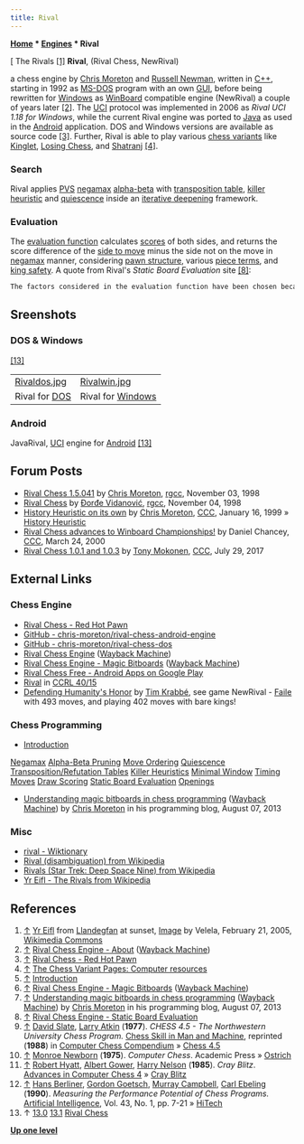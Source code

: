 ```yaml
---
title: Rival
---
```

**[Home](Home "Home") \* [Engines](Engines "Engines") \* Rival**



[ The Rivals <a id="cite-note-1" href="#cite-ref-1">[1]</a>
**Rival**, (Rival Chess, NewRival)  

a chess engine by [Chris Moreton](Chris_Moreton "Chris Moreton") and [Russell Newman](Russell_Newman "Russell Newman"), written in [C++](Cpp "Cpp"), starting in 1992 as [MS-DOS](MS-DOS "MS-DOS") program with an own [GUI](GUI "GUI"), 
before being rewritten for [Windows](Windows "Windows") as [WinBoard](WinBoard "WinBoard") compatible engine (NewRival) a couple of years later 
<a id="cite-note-2" href="#cite-ref-2">[2]</a>.
The [UCI](UCI "UCI") protocol was implemented in 2006 as *Rival UCI 1.18 for Windows*, while the current Rival engine was ported to [Java](Java "Java") as used in the [Android](Android "Android") application. 
DOS and Windows versions are available as source code <a id="cite-note-3" href="#cite-ref-3">[3]</a>. 
Further, Rival is able to play various [chess variants](Chess#Variants "Chess") like [Kinglet](index.php?title=Kinglet&action=edit&redlink=1 "Kinglet (page does not exist)"), [Losing Chess](Losing_Chess "Losing Chess"), and [Shatranj](Shatranj "Shatranj")
<a id="cite-note-4" href="#cite-ref-4">[4]</a>. 



### Search


Rival applies [PVS](Principal_Variation_Search "Principal Variation Search") [negamax](Negamax "Negamax") [alpha-beta](Alpha-Beta "Alpha-Beta") with [transposition table](Transposition_Table "Transposition Table"), [killer heuristic](Killer_Heuristic "Killer Heuristic") and [quiescence](Quiescence_Search "Quiescence Search") inside an [iterative deepening](Iterative_Deepening "Iterative Deepening") framework. 



### Evaluation


The [evaluation function](Evaluation "Evaluation") calculates [scores](Score "Score") of both sides, and returns the score difference of the [side to move](Side_to_move "Side to move") minus the side not on the move in [negamax](Negamax "Negamax") manner, 
considering [pawn structure](Pawn_Structure "Pawn Structure"), various [piece terms](Evaluation_of_Pieces "Evaluation of Pieces"), and [king safety](King_Safety "King Safety"). 
A quote from Rival's *Static Board Evaluation* site <a id="cite-note-8" href="#cite-ref-8">[8]</a>:




```C++
The factors considered in the evaluation function have been chosen because they are relatively quick to calculate. Very few of the ideas are entirely original; many represent elementary chess knowledge and many have been used in other chess programs. Sources that have been of particular influence are [Slate](David_Slate "David Slate") & [Atkin](Larry_Atkin "Larry Atkin") (1977) <a id="cite-note-9" href="#cite-ref-9">[9]</a>, [Newborn](Monroe_Newborn "Monroe Newborn") (1975) <a id="cite-note-10" href="#cite-ref-10">[10]</a> and [Hyatt](Robert_Hyatt "Robert Hyatt") et al (1985) <a id="cite-note-11" href="#cite-ref-11">[11]</a>. Some of the factors have been added to overcome certain weaknesses that the program has shown, others have been left out in the hope that the gain in search speed would outweigh the loss in evaluation quality. The work of [Berliner](Hans_Berliner "Hans Berliner") et al (1990) <a id="cite-note-12" href="#cite-ref-12">[12]</a> suggests the opposite to the last assumption. 

```

## Sreenshots


### DOS & Windows


[[13]](#cite-note-rival-13)





|  |  |
| --- | --- |
| [Rivaldos.jpg](File:Rivaldos.jpg) | [Rivalwin.jpg](File:Rivalwin.jpg) |
|  Rival for [DOS](MS-DOS "MS-DOS") |  Rival for [Windows](Windows "Windows") |


### Android


 [](File:RivalForAndroid.jpg) 
JavaRival, [UCI](UCI "UCI") engine for [Android](Android "Android") [[13]](#cite-note-rival-13)



## Forum Posts


* [Rival Chess 1.5.041](https://groups.google.com/g/rec.games.chess.computer/c/3Xd8OM2Pwec/m/FTelUbCcPS4J) by [Chris Moreton](Chris_Moreton "Chris Moreton"), [rgcc](Computer_Chess_Forums "Computer Chess Forums"), November 03, 1998
* [Rival Chess](https://groups.google.com/d/msg/rec.games.chess.computer/0iOoI8YNLXQ/t-xX9U1kiEgJ) by [Đorđe Vidanović](%C4%90or%C4%91e_Vidanovi%C4%87 "Đorđe Vidanović"), [rgcc](Computer_Chess_Forums "Computer Chess Forums"), November 04, 1998
* [History Heuristic on its own](https://www.stmintz.com/ccc/index.php?id=39692) by [Chris Moreton](Chris_Moreton "Chris Moreton"), [CCC](CCC "CCC"), January 16, 1999 » [History Heuristic](History_Heuristic "History Heuristic")
* [Rival Chess advances to Winboard Championships!](https://www.stmintz.com/ccc/index.php?id=103229) by Daniel Chancey, [CCC](CCC "CCC"), March 24, 2000
* [Rival Chess 1.0.1 and 1.0.3](http://www.talkchess.com/forum/viewtopic.php?t=64754) by [Tony Mokonen](index.php?title=Tony_Mokonen&action=edit&redlink=1 "Tony Mokonen (page does not exist)"), [CCC](CCC "CCC"), July 29, 2017


## External Links


### Chess Engine


* [Rival Chess - Red Hot Pawn](https://www.redhotpawn.com/rival/)
* [GitHub - chris-moreton/rival-chess-android-engine](https://github.com/chris-moreton/rival-chess-android-engine)
* [GitHub - chris-moreton/rival-chess-dos](https://github.com/chris-moreton/rival-chess-dos)
* [Rival Chess Engine](http://web.archive.org/web/20160313201136/http://www.rivalchess.com/) ([Wayback Machine](https://en.wikipedia.org/wiki/Wayback_Machine))
* [Rival Chess Engine - Magic Bitboards](http://web.archive.org/web/20160304114223/http://www.rivalchess.com/magic-bitboards/) ([Wayback Machine](https://en.wikipedia.org/wiki/Wayback_Machine))
* [Rival Chess Free - Android Apps on Google Play](https://play.google.com/store/apps/details?id=com.netadapt.rivalchess&hl=en)
* [Rival](http://www.computerchess.org.uk/ccrl/4040/cgi/compare_engines.cgi?family=Rival&print=Rating+list&print=Results+table&print=LOS+table&print=Ponder+hit+table&print=Eval+difference+table&print=Comopp+gamenum+table&print=Overlap+table&print=Score+with+common+opponents) in [CCRL 40/15](CCRL "CCRL")
* [Defending Humanity's Honor](https://timkr.home.xs4all.nl/chess2/honor.htm) by [Tim Krabbé](https://en.wikipedia.org/wiki/Tim_Krabb%C3%A9), see game NewRival - [Faile](Faile "Faile") with 493 moves, and playing 402 moves with bare kings!


### Chess Programming


* [Introduction](https://www.redhotpawn.com/rival/programming/index.php)


 [Negamax](https://www.redhotpawn.com/rival/programming/negamax.php)
 [Alpha-Beta Pruning](https://www.redhotpawn.com/rival/programming/alphabeta.php)
 [Move Ordering](https://www.redhotpawn.com/rival/programming/moveorder.php)
 [Quiescence](https://www.redhotpawn.com/rival/programming/quiescence.php)
 [Transposition/Refutation Tables](https://www.redhotpawn.com/rival/programming/transref.php)
 [Killer Heuristics](https://www.redhotpawn.com/rival/programming/killers.php)
 [Minimal Window](https://www.redhotpawn.com/rival/programming/minwin.php)
 [Timing Moves](https://www.redhotpawn.com/rival/programming/timing.php)
 [Draw Scoring](https://www.redhotpawn.com/rival/programming/draws.php)
 [Static Board Evaluation](https://www.redhotpawn.com/rival/programming/evaluation.php)
 [Openings](https://www.redhotpawn.com/rival/programming/openings.php)
* [Understanding magic bitboards in chess programming](http://web.archive.org/web/20160314001240/http://www.afewmorelines.com/understanding-magic-bitboards-in-chess-programming/) ([Wayback Machine](https://en.wikipedia.org/wiki/Wayback_Machine)) by [Chris Moreton](Chris_Moreton "Chris Moreton") in his programming blog, August 07, 2013


### Misc


* [rival - Wiktionary](https://en.wiktionary.org/wiki/rival)
* [Rival (disambiguation) from Wikipedia](https://en.wikipedia.org/wiki/Rival)
* [Rivals (Star Trek: Deep Space Nine) from Wikipedia](https://en.wikipedia.org/wiki/Rivals_%28Star_Trek:_Deep_Space_Nine%29)
* [Yr Eifl - The Rivals from Wikipedia](https://en.wikipedia.org/wiki/Yr_Eifl)


## References


1. <a id="cite-ref-1" href="#cite-note-1">↑</a> [Yr Eifl](https://en.wikipedia.org/wiki/Yr_Eifl) from [Llandegfan](https://en.wikipedia.org/wiki/Llandegfan) at sunset, [Image](https://commons.wikimedia.org/wiki/File:Ye_Eifl_@_sunset.jpg) by Velela, February 21, 2005, [Wikimedia Commons](https://en.wikipedia.org/wiki/Wikimedia_Commons)
2. <a id="cite-ref-2" href="#cite-note-2">↑</a> [Rival Chess Engine - About](http://web.archive.org/web/20160313201136/http://www.rivalchess.com/about/) ([Wayback Machine](https://en.wikipedia.org/wiki/Wayback_Machine))
3. <a id="cite-ref-3" href="#cite-note-3">↑</a> [Rival Chess - Red Hot Pawn](https://www.redhotpawn.com/rival/)
4. <a id="cite-ref-4" href="#cite-note-4">↑</a> [The Chess Variant Pages: Computer resources](https://www.chessvariants.com/icomputer.html)
5. <a id="cite-ref-5" href="#cite-note-5">↑</a> [Introduction](https://www.redhotpawn.com/rival/programming/index.php)
6. <a id="cite-ref-6" href="#cite-note-6">↑</a> [Rival Chess Engine - Magic Bitboards](http://web.archive.org/web/20160304114223/http://www.rivalchess.com/magic-bitboards/) ([Wayback Machine](https://en.wikipedia.org/wiki/Wayback_Machine))
7. <a id="cite-ref-7" href="#cite-note-7">↑</a> [Understanding magic bitboards in chess programming](http://web.archive.org/web/20160314001240/http://www.afewmorelines.com/understanding-magic-bitboards-in-chess-programming/) ([Wayback Machine](https://en.wikipedia.org/wiki/Wayback_Machine)) by [Chris Moreton](Chris_Moreton "Chris Moreton") in his programming blog, August 07, 2013
8. <a id="cite-ref-8" href="#cite-note-8">↑</a> [Rival Chess Engine - Static Board Evaluation](https://www.redhotpawn.com/rival/programming/evaluation.php)
9. <a id="cite-ref-9" href="#cite-note-9">↑</a> [David Slate](David_Slate "David Slate"), [Larry Atkin](Larry_Atkin "Larry Atkin") (**1977**). *CHESS 4.5 - The Northwestern University Chess Program.* [Chess Skill in Man and Machine](Chess_Skill_in_Man_and_Machine "Chess Skill in Man and Machine"), reprinted (**1988**) in [Computer Chess Compendium](Computer_Chess_Compendium "Computer Chess Compendium") » [Chess 4.5](Chess_(Program) "Chess (Program)")
10. <a id="cite-ref-10" href="#cite-note-10">↑</a> [Monroe Newborn](Monroe_Newborn "Monroe Newborn") (**1975**). *Computer Chess*. Academic Press » [Ostrich](Ostrich "Ostrich")
11. <a id="cite-ref-11" href="#cite-note-11">↑</a> [Robert Hyatt](Robert_Hyatt "Robert Hyatt"), [Albert Gower](Albert_Gower "Albert Gower"), [Harry Nelson](Harry_Nelson "Harry Nelson") (**1985**). *Cray Blitz*. [Advances in Computer Chess 4](Advances_in_Computer_Chess_4 "Advances in Computer Chess 4") » [Cray Blitz](Cray_Blitz "Cray Blitz")
12. <a id="cite-ref-12" href="#cite-note-12">↑</a> [Hans Berliner](Hans_Berliner "Hans Berliner"), [Gordon Goetsch](Gordon_Goetsch "Gordon Goetsch"), [Murray Campbell](Murray_Campbell "Murray Campbell"), [Carl Ebeling](Carl_Ebeling "Carl Ebeling") (**1990**). *Measuring the Performance Potential of Chess Programs.* [Artificial Intelligence](https://en.wikipedia.org/wiki/Artificial_Intelligence_%28journal%29), Vol. 43, No. 1, pp. 7-21 » [HiTech](HiTech "HiTech")
13. ↑ [13.0](#cite-ref-rival-13-0) [13.1](#cite-ref-rival-13-1) [Rival Chess](https://www.redhotpawn.com/rival/)

**[Up one level](Engines "Engines")**







 
